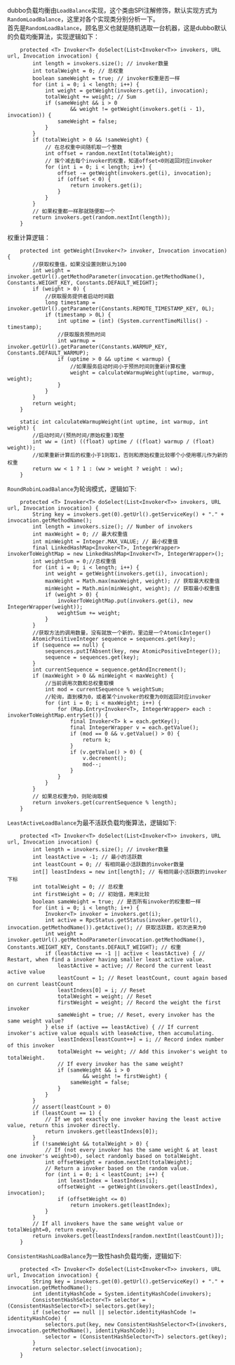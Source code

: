 dubbo负载均衡由```LoadBalance```实现，这个类由SPI注解修饰，默认实现方式为```RandomLoadBalance```，这里对各个实现类分别分析一下。  
首先是```RandomLoadBalance```，顾名思义也就是随机选取一台机器，这是dubbo默认的负载均衡算法，实现逻辑如下：  
```
    protected <T> Invoker<T> doSelect(List<Invoker<T>> invokers, URL url, Invocation invocation) {
        int length = invokers.size(); // invoker数量
        int totalWeight = 0; // 总权重
        boolean sameWeight = true; // invoker权重是否一样
        for (int i = 0; i < length; i++) {
            int weight = getWeight(invokers.get(i), invocation);
            totalWeight += weight; // Sum
            if (sameWeight && i > 0
                    && weight != getWeight(invokers.get(i - 1), invocation)) {
                sameWeight = false;
            }
        }
        if (totalWeight > 0 && !sameWeight) {
            // 在总权重中间随机取一个整数
            int offset = random.nextInt(totalWeight);
            // 挨个减去每个invoker的权重，知道offset<0则返回对应invoker
            for (int i = 0; i < length; i++) {
                offset -= getWeight(invokers.get(i), invocation);
                if (offset < 0) {
                    return invokers.get(i);
                }
            }
        }
        // 如果权重都一样那就随便取一个
        return invokers.get(random.nextInt(length));
    }
```
权重计算逻辑：  
```
    protected int getWeight(Invoker<?> invoker, Invocation invocation) {
        //获取权重值，如果没设置则默认为100
        int weight = invoker.getUrl().getMethodParameter(invocation.getMethodName(), Constants.WEIGHT_KEY, Constants.DEFAULT_WEIGHT);
        if (weight > 0) {
            //获取服务提供者启动时间戳
            long timestamp = invoker.getUrl().getParameter(Constants.REMOTE_TIMESTAMP_KEY, 0L);
            if (timestamp > 0L) {
                int uptime = (int) (System.currentTimeMillis() - timestamp);
                //获取服务预热时间
                int warmup = invoker.getUrl().getParameter(Constants.WARMUP_KEY, Constants.DEFAULT_WARMUP);
                if (uptime > 0 && uptime < warmup) {
                    //如果服务启动时间小于预热时间则重新计算权重
                    weight = calculateWarmupWeight(uptime, warmup, weight);
                }
            }
        }
        return weight;
    }

    static int calculateWarmupWeight(int uptime, int warmup, int weight) {
        //启动时间/(预热时间/原始权重)取整
        int ww = (int) ((float) uptime / ((float) warmup / (float) weight));
        //如果重新计算后的权重小于1则取1，否则和原始权重比较哪个小使用哪儿作为新的权重
        return ww < 1 ? 1 : (ww > weight ? weight : ww);
    }
```
```RoundRobinLoadBalance```为轮询模式，逻辑如下:  
```
    protected <T> Invoker<T> doSelect(List<Invoker<T>> invokers, URL url, Invocation invocation) {
        String key = invokers.get(0).getUrl().getServiceKey() + "." + invocation.getMethodName();
        int length = invokers.size(); // Number of invokers
        int maxWeight = 0; // 最大权重值
        int minWeight = Integer.MAX_VALUE; // 最小权重值
        final LinkedHashMap<Invoker<T>, IntegerWrapper> invokerToWeightMap = new LinkedHashMap<Invoker<T>, IntegerWrapper>();
        int weightSum = 0;//总权重值
        for (int i = 0; i < length; i++) {
            int weight = getWeight(invokers.get(i), invocation);
            maxWeight = Math.max(maxWeight, weight); // 获取最大权重值
            minWeight = Math.min(minWeight, weight); // 获取最小权重值
            if (weight > 0) {
                invokerToWeightMap.put(invokers.get(i), new IntegerWrapper(weight));
                weightSum += weight;
            }
        }
        //获取方法的调用数量，没有就放一个新的，里边是一个AtomicInteger()
        AtomicPositiveInteger sequence = sequences.get(key);
        if (sequence == null) {
            sequences.putIfAbsent(key, new AtomicPositiveInteger());
            sequence = sequences.get(key);
        }
        int currentSequence = sequence.getAndIncrement();
        if (maxWeight > 0 && minWeight < maxWeight) {
            //当前调用次数和总权重取模
            int mod = currentSequence % weightSum;
            //轮询，直到模为0，或者某个invoker的权重为0则返回对应invoker
            for (int i = 0; i < maxWeight; i++) {
                for (Map.Entry<Invoker<T>, IntegerWrapper> each : invokerToWeightMap.entrySet()) {
                    final Invoker<T> k = each.getKey();
                    final IntegerWrapper v = each.getValue();
                    if (mod == 0 && v.getValue() > 0) {
                        return k;
                    }
                    if (v.getValue() > 0) {
                        v.decrement();
                        mod--;
                    }
                }
            }
        }
        // 如果总权重为0，则轮询取模
        return invokers.get(currentSequence % length);
    }
```
```LeastActiveLoadBalance```为最不活跃负载均衡算法，逻辑如下:  
```
    protected <T> Invoker<T> doSelect(List<Invoker<T>> invokers, URL url, Invocation invocation) {
        int length = invokers.size(); // invoker数量
        int leastActive = -1; // 最小的活跃数
        int leastCount = 0; // 有相同最小活跃数的invoker数量
        int[] leastIndexs = new int[length]; // 有相同最小活跃数的invoker下标
        int totalWeight = 0; // 总权重
        int firstWeight = 0; // 初始值，用来比较
        boolean sameWeight = true; // 是否所有invoker的权重都一样
        for (int i = 0; i < length; i++) {
            Invoker<T> invoker = invokers.get(i);
            int active = RpcStatus.getStatus(invoker.getUrl(), invocation.getMethodName()).getActive(); // 获取活跃数，初次进来为0
            int weight = invoker.getUrl().getMethodParameter(invocation.getMethodName(), Constants.WEIGHT_KEY, Constants.DEFAULT_WEIGHT); // 权重
            if (leastActive == -1 || active < leastActive) { // Restart, when find a invoker having smaller least active value.
                leastActive = active; // Record the current least active value
                leastCount = 1; // Reset leastCount, count again based on current leastCount
                leastIndexs[0] = i; // Reset
                totalWeight = weight; // Reset
                firstWeight = weight; // Record the weight the first invoker
                sameWeight = true; // Reset, every invoker has the same weight value?
            } else if (active == leastActive) { // If current invoker's active value equals with leaseActive, then accumulating.
                leastIndexs[leastCount++] = i; // Record index number of this invoker
                totalWeight += weight; // Add this invoker's weight to totalWeight.
                // If every invoker has the same weight?
                if (sameWeight && i > 0
                        && weight != firstWeight) {
                    sameWeight = false;
                }
            }
        }
        // assert(leastCount > 0)
        if (leastCount == 1) {
            // If we got exactly one invoker having the least active value, return this invoker directly.
            return invokers.get(leastIndexs[0]);
        }
        if (!sameWeight && totalWeight > 0) {
            // If (not every invoker has the same weight & at least one invoker's weight>0), select randomly based on totalWeight.
            int offsetWeight = random.nextInt(totalWeight);
            // Return a invoker based on the random value.
            for (int i = 0; i < leastCount; i++) {
                int leastIndex = leastIndexs[i];
                offsetWeight -= getWeight(invokers.get(leastIndex), invocation);
                if (offsetWeight <= 0)
                    return invokers.get(leastIndex);
            }
        }
        // If all invokers have the same weight value or totalWeight=0, return evenly.
        return invokers.get(leastIndexs[random.nextInt(leastCount)]);
    }
```
```ConsistentHashLoadBalance```为一致性hash负载均衡，逻辑如下:  
```
    protected <T> Invoker<T> doSelect(List<Invoker<T>> invokers, URL url, Invocation invocation) {
        String key = invokers.get(0).getUrl().getServiceKey() + "." + invocation.getMethodName();
        int identityHashCode = System.identityHashCode(invokers);
        ConsistentHashSelector<T> selector = (ConsistentHashSelector<T>) selectors.get(key);
        if (selector == null || selector.identityHashCode != identityHashCode) {
            selectors.put(key, new ConsistentHashSelector<T>(invokers, invocation.getMethodName(), identityHashCode));
            selector = (ConsistentHashSelector<T>) selectors.get(key);
        }
        return selector.select(invocation);
    }
```